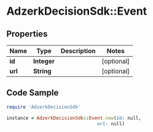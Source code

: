 # AdzerkDecisionSdk::Event

## Properties

Name | Type | Description | Notes
------------ | ------------- | ------------- | -------------
**id** | **Integer** |  | [optional] 
**url** | **String** |  | [optional] 

## Code Sample

```ruby
require 'AdzerkDecisionSdk'

instance = AdzerkDecisionSdk::Event.new(id: null,
                                 url: null)
```


